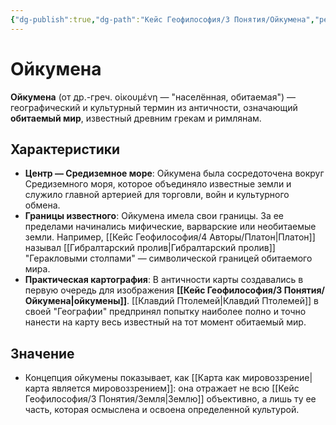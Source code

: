 ```yaml
---
{"dg-publish":true,"dg-path":"Кейс Геофилософия/3 Понятия/Ойкумена","permalink":"/kejs-geofilosofiya/3-ponyatiya/ojkumena/","dgShowLocalGraph":true}
---
```


# Ойкумена

**Ойкумена** (от др.-греч. οἰκουμένη — "населённая, обитаемая") — географический и культурный термин из античности, означающий **обитаемый мир**, известный древним грекам и римлянам.

## Характеристики
- **Центр — Средиземное море**: Ойкумена была сосредоточена вокруг Средиземного моря, которое объединяло известные земли и служило главной артерией для торговли, войн и культурного обмена.
- **Границы известного**: Ойкумена имела свои границы. За ее пределами начинались мифические, варварские или необитаемые земли. Например, [[Кейс Геофилософия/4 Авторы/Платон\|Платон]] называл [[Гибралтарский пролив\|Гибралтарский пролив]] "Геракловыми столпами" — символической границей обитаемого мира.
- **Практическая картография**: В античности карты создавались в первую очередь для изображения **[[Кейс Геофилософия/3 Понятия/Ойкумена\|ойкумены]]**. [[Клавдий Птолемей\|Клавдий Птолемей]] в своей "Географии" предпринял попытку наиболее полно и точно нанести на карту весь известный на тот момент обитаемый мир.

## Значение
- Концепция ойкумены показывает, как [[Карта как мировоззрение\|карта является мировоззрением]]: она отражает не всю [[Кейс Геофилософия/3 Понятия/Земля\|Землю]] объективно, а лишь ту ее часть, которая осмыслена и освоена определенной культурой.